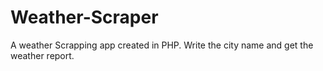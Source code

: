 # Weather-Scraper
A weather Scrapping app created in PHP. Write the city name and get the weather report.
